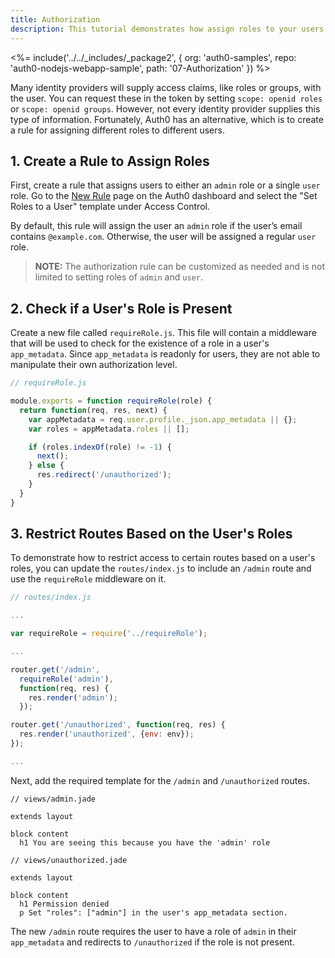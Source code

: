 ```yaml
---
title: Authorization
description: This tutorial demonstrates how assign roles to your users and how to use those claims to authorize or deny a user to access certain routes in the app
---
```


<%= include('../../_includes/_package2', {
  org: 'auth0-samples',
  repo: 'auth0-nodejs-webapp-sample',
  path: '07-Authorization'
}) %>

Many identity providers will supply access claims, like roles or groups, with the user. You can request these in the token by setting `scope: openid roles` or `scope: openid groups`. However, not every identity provider supplies this type of information. Fortunately, Auth0 has an alternative, which is to create a rule for assigning different roles to different users.

## 1. Create a Rule to Assign Roles

First, create a rule that assigns users to either an `admin` role or a single `user` role. Go to the [New Rule](https://manage.auth0.com/#/rules/new) page on the Auth0 dashboard and select the "Set Roles to a User" template under Access Control.

By default, this rule will assign the user an `admin` role if the user’s email contains `@example.com`. Otherwise, the user will be assigned a regular `user` role.

> **NOTE:** The authorization rule can be customized as needed and is not limited to setting roles of `admin` and `user`.

## 2. Check if a User's Role is Present

Create a new file called `requireRole.js`. This file will contain a middleware that will be used to check for the existence of a role in a user's `app_metadata`. Since `app_metadata` is readonly for users, they are not able to manipulate their own authorization level.

```js
// requireRole.js

module.exports = function requireRole(role) {
  return function(req, res, next) {
    var appMetadata = req.user.profile._json.app_metadata || {};
    var roles = appMetadata.roles || [];

    if (roles.indexOf(role) != -1) {
      next();
    } else {
      res.redirect('/unauthorized');
    }
  }
}
```

## 3. Restrict Routes Based on the User's Roles

To demonstrate how to restrict access to certain routes based on a user's roles, you can update the `routes/index.js` to include an `/admin` route and use the `requireRole` middleware on it.

```js
// routes/index.js

...

var requireRole = require('../requireRole');

...

router.get('/admin',
  requireRole('admin'),
  function(req, res) {
    res.render('admin');
  });

router.get('/unauthorized', function(req, res) {
  res.render('unauthorized', {env: env});
});

...
```

Next, add the required template for the `/admin` and `/unauthorized` routes.

```jade
// views/admin.jade

extends layout

block content
  h1 You are seeing this because you have the 'admin' role
```

```jade
// views/unauthorized.jade

extends layout

block content
  h1 Permission denied
  p Set "roles": ["admin"] in the user's app_metadata section.
```

The new `/admin` route requires the user to have a role of `admin` in their `app_metadata` and redirects to `/unauthorized` if the role is not present.
